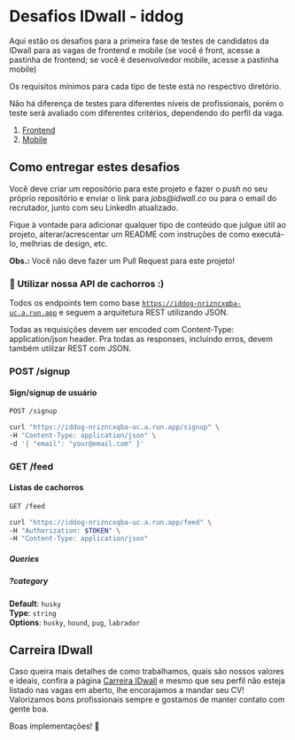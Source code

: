 # Desafios IDwall - iddog

Aqui estão os desafios para a primeira fase de testes de candidatos da IDwall para as vagas de frontend e mobile (se você é front, acesse a pastinha de frontend; se você é desenvolvedor mobile, acesse a pastinha mobile)

Os requisitos mínimos para cada tipo de teste está no respectivo diretório.

Não há diferença de testes para diferentes níveis de profissionais, porém o teste será avaliado com diferentes critérios, dependendo do perfil da vaga.

1.  [Frontend](https://github.com/idwall/desafios-iddog/blob/master/frontend)
2.  [Mobile](https://github.com/idwall/desafios-iddog/blob/master/mobile)

## Como entregar estes desafios

Você deve criar um repositório para este projeto e fazer o _push_ no seu próprio repositório e enviar o link para _jobs@idwall.co_ ou para o email do recrutador, junto com seu LinkedIn atualizado.

Fique à vontade para adicionar qualquer tipo de conteúdo que julgue útil ao projeto, alterar/acrescentar um README com instruções de como executá-lo, melhrias de design, etc.

**Obs.:** Você não deve fazer um Pull Request para este projeto!

### 📃 Utilizar nossa API de cachorros :)

Todos os endpoints tem como base [`https://iddog-nrizncxqba-uc.a.run.app`](https://iddog-nrizncxqba-uc.a.run.app) e seguem a arquitetura REST utilizando JSON.

Todas as requisições devem ser encoded com Content-Type: application/json header. Pra todas as responses, incluindo erros, devem também utilizar REST com JSON.

### POST /signup

#### Sign/signup de usuário

```bash
POST /signup
```

```bash
curl "https://iddog-nrizncxqba-uc.a.run.app/signup" \
-H "Content-Type: application/json" \
-d '{ "email": "your@email.com" }'
```

### GET /feed

#### Listas de cachorros

```bash
GET /feed
```

```bash
curl "https://iddog-nrizncxqba-uc.a.run.app/feed" \
-H "Authorization: $TOKEN" \
-H "Content-Type: application/json"
```

##### Queries

##### ?category

**Default**: `husky`<br/>
**Type**: `string`<br/>
**Options**: `husky`, `hound`, `pug`, `labrador`

## Carreira IDwall

Caso queira mais detalhes de como trabalhamos, quais são nossos valores e ideais, confira a página [Carreira IDwall](https://idwall.co/carreira) e mesmo que seu perfil não esteja listado nas vagas em aberto, lhe encorajamos a mandar seu CV! Valorizamos bons profissionais sempre e gostamos de manter contato com gente boa.

Boas implementações! 🎉